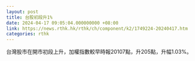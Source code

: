 ```yaml
---
layout: post
title: 台股初段升1%
date: 2024-04-17 09:05:04.000000000 +08:00
link: https://news.rthk.hk/rthk/ch/component/k2/1749224-20240417.htm
categories: rthk
---
```


台灣股市在開市初段上升，加權指數較早時報20107點，升205點，升幅1.03%。

